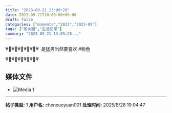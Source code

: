 ```yaml
---
title: "2023-09-21 13:09:28"
date: 2023-09-21T10:00:00+08:00
draft: false
categories: ["moments","2023","2023-09"]
tags: ["朋友圈","生活记录"]
summary: "2023-09-21 13:09:28..."
---
```


💗💓💗💓💗💓💗💓💗💓💗
​
​是猛男当然要喜欢 #粉色

💗💓💗💓💗💓💗💓💗💓💗
​

## 媒体文件

- ![Media 1](/Moments/photos/2023-09-21/202309211309280.jpg)

---

**帖子类型:** 1
**用户名:** chenxueyuan001
**处理时间:** 2025/8/28 19:04:47
